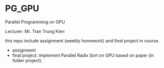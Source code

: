 # PG_GPU
Parallel Programming on GPU

Lecturer: Mr. Tran Trung Kien

this repo include assignment (weekly homework) and final project in course.

* assignment
* final project: implement Parallel Radix Sort on GPU based on paper (in folder project).
